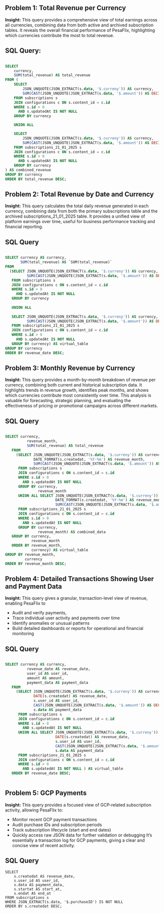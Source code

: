 ## Problem 1: Total Revenue per Currency

**Insight:** This query provides a comprehensive view of total earnings across all currencies, combining data from both active and archived subscription tables.
It reveals the overall financial performance of PesaFlix, highlighting which currencies contribute the most to total revenue.

## SQL Query: 

```sql

SELECT 
    currency,
    SUM(total_revenue) AS total_revenue
FROM (
    SELECT 
        JSON_UNQUOTE(JSON_EXTRACT(s.data, '$.curreny')) AS currency,
        SUM(CAST(JSON_UNQUOTE(JSON_EXTRACT(s.data, '$.amount')) AS DECIMAL)) AS total_revenue
    FROM subscriptions s
    JOIN configurations c ON s.content_id = c.id
    WHERE s.id > 0
      AND s.updatedAt IS NOT NULL
    GROUP BY currency

    UNION ALL

    SELECT 
        JSON_UNQUOTE(JSON_EXTRACT(s.data, '$.curreny')) AS currency,
        SUM(CAST(JSON_UNQUOTE(JSON_EXTRACT(s.data, '$.amount')) AS DECIMAL)) AS total_revenue
    FROM subscriptions_21_01_2025 s
    JOIN configurations c ON s.content_id = c.id
    WHERE s.id > 0
      AND s.updatedAt IS NOT NULL
    GROUP BY currency
) AS combined_revenue
GROUP BY currency
ORDER BY total_revenue DESC;

```

## Problem 2: Total Revenue by Date and Currency

**Insight:** This query calculates the total daily revenue generated in each currency, combining data from both the primary subscriptions table and the archived subscriptions_21_01_2025 table. 
It provides a unified view of platform earnings over time, useful for business performance tracking and financial reporting.

## SQL Query 

```sql

SELECT currency AS currency,
       SUM(total_revenue) AS `SUM(total_revenue)`
FROM
  (SELECT JSON_UNQUOTE(JSON_EXTRACT(s.data, '$.curreny')) AS currency,
          SUM(CAST(JSON_UNQUOTE(JSON_EXTRACT(s.data, '$.amount')) AS DECIMAL)) AS total_revenue
   FROM subscriptions s
   JOIN configurations c ON s.content_id = c.id
   WHERE s.id > 0
     AND s.updatedAt IS NOT NULL
   GROUP BY currency
   
   UNION ALL
   
   SELECT JSON_UNQUOTE(JSON_EXTRACT(s.data, '$.curreny')) AS currency,
          SUM(CAST(JSON_UNQUOTE(JSON_EXTRACT(s.data, '$.amount')) AS DECIMAL)) AS total_revenue
   FROM subscriptions_21_01_2025 s
   JOIN configurations c ON s.content_id = c.id
   WHERE s.id > 0
     AND s.updatedAt IS NOT NULL
   GROUP BY currency) AS virtual_table
GROUP BY currency
ORDER BY revenue_date DESC; 

```

## Problem 3: Monthly Revenue by Currency

**Insight:** This query provides a month-by-month breakdown of revenue per currency, combining both current and historical subscription data.
It highlights trends in revenue growth, identifies peak months, and shows which currencies contribute most consistently over time.
This analysis is valuable for forecasting, strategic planning, and evaluating the effectiveness of pricing or promotional campaigns across different markets.


## SQL Query

```sql

SELECT currency,
          revenue_month,
          SUM(total_revenue) AS total_revenue
   FROM
     (SELECT JSON_UNQUOTE(JSON_EXTRACT(s.data, '$.curreny')) AS currency,
             DATE_FORMAT(s.createdat, '%Y-%m') AS revenue_month,
             SUM(CAST(JSON_UNQUOTE(JSON_EXTRACT(s.data, '$.amount')) AS DECIMAL)) AS total_revenue
      FROM subscriptions s
      JOIN configurations c ON s.content_id = c.id
      WHERE s.id > 0
        AND s.updatedAt IS NOT NULL
      GROUP BY currency,
               revenue_month
      UNION ALL SELECT JSON_UNQUOTE(JSON_EXTRACT(s.data, '$.curreny')) AS currency,
                       DATE_FORMAT(s.createdat, '%Y-%m') AS revenue_month,
                       SUM(CAST(JSON_UNQUOTE(JSON_EXTRACT(s.data, '$.amount')) AS DECIMAL)) AS total_revenue
      FROM subscriptions_21_01_2025 s
      JOIN configurations c ON s.content_id = c.id
      WHERE s.id > 0
        AND s.updatedAt IS NOT NULL
      GROUP BY currency,
               revenue_month) AS combined_data
   GROUP BY currency,
            revenue_month
   ORDER BY revenue_month,
            currency) AS virtual_table
GROUP BY revenue_month,
         currency
ORDER BY revenue_month DESC;

```

## Problem 4: Detailed Transactions Showing User and Payment Data

**Insight:** This query gives a granular, transaction-level view of revenue, enabling PesaFlix to
- Audit and verify payments, 
- Trace individual user activity and payments over time
- Identify anomalies or unusual patterns
- Build detailed dashboards or reports for operational and financial monitoring
  
## SQL Query

```sql

SELECT currency AS currency,
          revenue_date AS revenue_date,
          user_id AS user_id,
          amount AS amount,
          payment_data AS payment_data
   FROM
     (SELECT JSON_UNQUOTE(JSON_EXTRACT(s.data, '$.curreny')) AS currency,
             DATE(s.createdat) AS revenue_date,
             s.user_id AS user_id,
             CAST(JSON_UNQUOTE(JSON_EXTRACT(s.data, '$.amount')) AS DECIMAL) AS amount,
             s.data AS payment_data
      FROM subscriptions s
      JOIN configurations c ON s.content_id = c.id
      WHERE s.id > 0
        AND s.updatedAt IS NOT NULL
      UNION ALL SELECT JSON_UNQUOTE(JSON_EXTRACT(s.data, '$.curreny')) AS currency,
                       DATE(s.createdat) AS revenue_date,
                       s.user_id AS user_id,
                       CAST(JSON_UNQUOTE(JSON_EXTRACT(s.data, '$.amount')) AS DECIMAL) AS amount,
                       s.data AS payment_data
      FROM subscriptions_21_01_2025 s
      JOIN configurations c ON s.content_id = c.id
      WHERE s.id > 0
        AND s.updatedAt IS NOT NULL ) AS virtual_table
   ORDER BY revenue_date DESC; 
        
```

## Problem 5: GCP Payments

**Insight:** This query provides a focused view of GCP-related subscription activity, allowing PesaFlix to:
- Monitor recent GCP payment transactions
- Audit purchase IDs and subscription periods
- Track subscription lifecycle (start and end dates)
- Quickly access raw JSON data for further validation or debugging
It’s essentially a transaction log for GCP payments, giving a clear and concise view of recent activity.

## SQL Query

```
SELECT 
    s.createdat AS revenue_date,
    s.user_id AS user_id,
    s.data AS payment_data,
    s.startat AS start_at,
    s.endat AS end_at
FROM subscriptions s
WHERE JSON_EXTRACT(s.data, '$.purchaseID') IS NOT NULL
ORDER BY s.createdat DESC;

```
